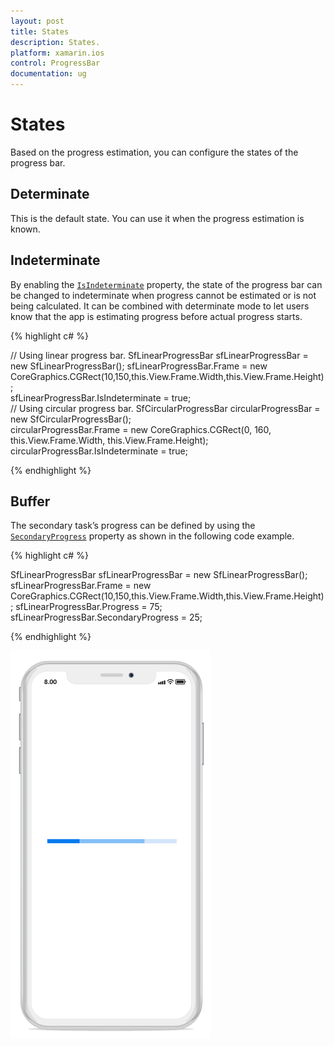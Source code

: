 ```yaml
---
layout: post
title: States
description: States.
platform: xamarin.ios
control: ProgressBar
documentation: ug
---
```


# States

Based on the progress estimation, you can configure the states of the progress bar.

## Determinate

This is the default state. You can use it when the progress estimation is known.

## Indeterminate

By enabling the [`IsIndeterminate`](https://help.syncfusion.com/cr/cref_files/xamarin-ios/Syncfusion.SfProgressBar.iOS~Syncfusion.iOS.ProgressBar.ProgressBarBase~IsIndeterminate.html) property, the state of the progress bar can be changed to indeterminate when progress cannot be estimated or is not being calculated. It can be combined with determinate mode to let users know that the app is estimating progress before actual progress starts.

{% highlight c# %}

// Using linear progress bar. 
SfLinearProgressBar sfLinearProgressBar = new SfLinearProgressBar(); 
sfLinearProgressBar.Frame = new CoreGraphics.CGRect(10,150,this.View.Frame.Width,this.View.Frame.Height);            
sfLinearProgressBar.IsIndeterminate = true;            
// Using circular progress bar.
SfCircularProgressBar circularProgressBar = new SfCircularProgressBar();   
circularProgressBar.Frame = new CoreGraphics.CGRect(0, 160, this.View.Frame.Width, this.View.Frame.Height);         
circularProgressBar.IsIndeterminate = true;            

{% endhighlight %} 

## Buffer

The secondary task’s progress can be defined by using the [`SecondaryProgress`](https://help.syncfusion.com/cr/cref_files/xamarin-ios/Syncfusion.SfProgressBar.iOS~Syncfusion.iOS.ProgressBar.SfLinearProgressBar~SecondaryProgress.html) property as shown in the following code example.

{% highlight c# %}

SfLinearProgressBar sfLinearProgressBar = new SfLinearProgressBar();
sfLinearProgressBar.Frame = new CoreGraphics.CGRect(10,150,this.View.Frame.Width,this.View.Frame.Height); 
sfLinearProgressBar.Progress = 75;
sfLinearProgressBar.SecondaryProgress = 25;

{% endhighlight %}

![](overview_images/buffer.png)
